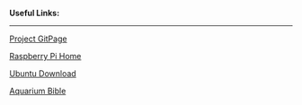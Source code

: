 **Useful Links:**
<hr></hr>

[Project GitPage](https://joeyrb.github.io/AquariumControl/)

[Raspberry Pi Home](https://www.raspberrypi.org/)

[Ubuntu Download](https://www.ubuntu.com/download)

[Aquarium Bible](https://www.dk.com/us/9780756668389-encyclopedia-of-aquarium--pond-fish/)